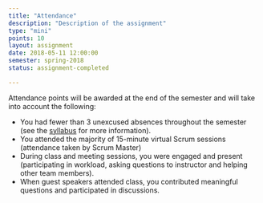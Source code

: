 ```yaml
---
title: "Attendance"
description: "Description of the assignment"
type: "mini"
points: 10
layout: assignment
date: 2018-05-11 12:00:00
semester: spring-2018
status: assignment-completed

---
```


Attendance points will be awarded at the end of the semester and will take into account the following:

* You had fewer than 3 unexcused absences throughout the semester (see the [syllabus](/advanced/syllabus) for more information).
* You attended the majority of 15-minute virtual Scrum sessions (attendance taken by Scrum Master)
* During class and meeting sessions, you were engaged and present (participating in workload, asking questions to instructor and helping other team members).
* When guest speakers attended class, you contributed meaningful questions and participated in discussions.
